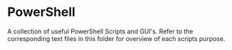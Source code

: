 # PowerShell
A collection of useful PowerShell Scripts and GUI's.
Refer to the corresponding text files in this folder for overview of each scripts purpose.
